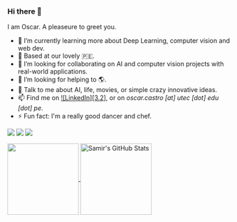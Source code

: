 ### Hi there 👋

I am Oscar. A pleaseure to greet you.

- 🌱 I’m currently learning more about Deep Learning, computer vision and web dev.
- :house_with_garden: Based at our lovely :peru:.
- 👯 I’m looking for collaborating on AI and computer vision projects with real-world applications.
- 🤔 I’m looking for helping to :earth_americas:.
- 💬 Talk to me about AI, life, movies, or simple crazy innovative ideas.
- 📫 Find me on [![LinkedIn][3.2]][1], or on *oscar.castro [at] utec [dot] edu [dot] pe*.
- ⚡ Fun fact: I'm a really good dancer and chef.

![](https://img.shields.io/badge/Code-Python-informational?style=flat&logo=Python&logoColor=white&color=004263)
![](https://img.shields.io/badge/Code-C++-informational?style=flat&logo=C++&logoColor=white&color=004263)
![](https://img.shields.io/badge/Code-Matlab-informational?style=flat&logo=Javascript&logoColor=white&color=004263)

<a href="https://github.com/Raxcsu/Raxcsu">
  <img align="center" img height="160em" src="https://github-readme-stats.vercel.app/api/top-langs/?username=Raxcsu&layout=compact&hide=java,html&title_color=004263&text_color=6A6A6A&icon_color=0092c3&bg_color=ffffff" />
</a>
<a href="https://github.com/Raxcsu/Raxcsu">
  <img align="center" img height="160em" src="https://github-readme-stats.vercel.app/api?username=Raxcsu&show_icons=true&hide=stars&layout=compact&line_height=27&count_private=true&title_color=004263&text_color=6A6A6A&icon_color=0092c3&bg_color=ffffff" alt="Samir's GitHub Stats" />
</a>

[1.2]: https://raw.githubusercontent.com/MartinHeinz/MartinHeinz/master/linkedin-3-16.png (LinkedIn icon without padding)


[1]: https://www.linkedin.com/in/oscar-castro-ml/

<!--
**Raxcsu/Raxcsu** is a ✨ _special_ ✨ repository because its `README.md` (this file) appears on your GitHub profile.

Here are some ideas to get you started:

- 🔭 I’m currently working on exploration robotics based on reinforcement learning and safe reinforcement learning at CMU.
- 🌱 I’m currently learning ...
- 👯 I’m looking to collaborate on ...
- 🤔 I’m looking for help with ...
- 💬 Ask me about ...
- 📫 How to reach me: ...
- 😄 Pronouns: ...

-->